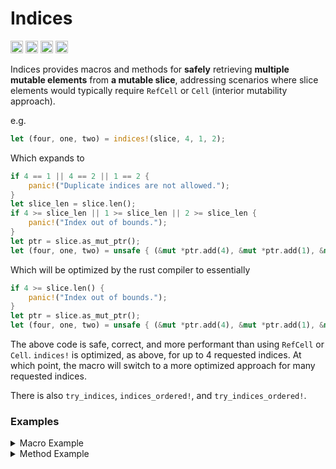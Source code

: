 # Indices

[<img alt="github" src="https://img.shields.io/badge/github-mcmah309/indices-8da0cb?style=for-the-badge&labelColor=555555&logo=github" height="20">](https://github.com/mcmah309/indices)
[<img alt="crates.io" src="https://img.shields.io/crates/v/indices.svg?style=for-the-badge&color=fc8d62&logo=rust" height="20">](https://crates.io/crates/indices)
[<img alt="docs.rs" src="https://img.shields.io/badge/docs.rs-indices-66c2a5?style=for-the-badge&labelColor=555555&logo=docs.rs" height="20">](https://docs.rs/indices)
[<img alt="build status" src="https://img.shields.io/github/actions/workflow/status/mcmah309/indices/rust.yml?branch=master&style=for-the-badge" height="20">](https://github.com/mcmah309/indices/actions?query=branch%3Amaster)

Indices provides macros and methods for **safely** retrieving **multiple mutable elements** from **a mutable slice**,
addressing scenarios where slice elements would typically require `RefCell` or `Cell` (interior mutability approach).

e.g.
```rust
let (four, one, two) = indices!(slice, 4, 1, 2);
```
Which expands to
```rust
if 4 == 1 || 4 == 2 || 1 == 2 {
    panic!("Duplicate indices are not allowed.");
}
let slice_len = slice.len();
if 4 >= slice_len || 1 >= slice_len || 2 >= slice_len {
    panic!("Index out of bounds.");
}
let ptr = slice.as_mut_ptr();
let (four, one, two) = unsafe { (&mut *ptr.add(4), &mut *ptr.add(1), &mut *ptr.add(2)) }
```
Which will be optimized by the rust compiler to essentially
```rust
if 4 >= slice.len() {
    panic!("Index out of bounds.");
}
let ptr = slice.as_mut_ptr();
let (four, one, two) = unsafe { (&mut *ptr.add(4), &mut *ptr.add(1), &mut *ptr.add(2)) }
```
The above code is safe, correct, and more performant than using `RefCell` or `Cell`. `indices!` is optimized, as above, for up to 4 requested indices.
At which point, the macro will switch to a more optimized approach for many requested indices.

There is also `try_indices`, `indices_ordered!`, and `try_indices_ordered!`.

### Examples
<details>

<summary>Macro Example</summary>

All macros are zero allocation and allow retrieving a variable number of indices at runtime. Prefer macros when the number
of indices are known at compile time. e.g.
```rust
fn main() {
    struct Person {
        first: String,
        last: String,
    }
    let mut data = [
        Person { first: "John".to_string(), last: "Doe".to_string() },
        Person { first: "Jane".to_string(), last: "Smith".to_string() },
        Person { first: "Alice".to_string(), last: "Johnson".to_string() },
        Person { first: "Bob".to_string(), last: "Brown".to_string() },
        Person { first: "Charlie".to_string(), last: "White".to_string() },
    ];
    fn modify(data_slice: &mut [Person], index: usize){
        let (four, func_provided, three) = indices!(data_slice, 4, index, 3);
        four.last = "Black".to_string();
        func_provided.first = "Jack".to_string();
        three.last = "Jones".to_string();
    }
    let slice = data.as_mut_slice();
    modify(slice, 1);
    assert_eq!(data[4].last, "Black");
    assert_eq!(data[1].first, "Jack");
    assert_eq!(data[3].last, "Jones");
}
```

</details>

<details>

<summary>Method Example</summary>

Methods allow for more dynamic runtime retrieval when the number of indices is unknown at compile time. e.g.
```rust
fn main() {
    struct Node {
        index: usize,
        visited: usize,
        edges: Vec<usize>,
        message: String,
    }

    let mut graph = vec![
        Node {
            index: 0,
            visited: usize::MAX,
            edges: vec![1, 2],
            message: String::new(),
        },
        Node {
            index: 1,
            visited: usize::MAX,
            edges: vec![0, 2],
            message: String::new(),
        },
        Node {
            index: 2,
            visited: usize::MAX,
            edges: vec![3],
            message: String::new(),
        },
        Node {
            index: 4,
            visited: usize::MAX,
            edges: vec![1],
            message: String::new(),
        },
    ];

    fn traverse_graph(graph: &mut [Node], current: usize, start: usize) -> bool {
        if current == start {
            return true;
        }
        let edges = graph[current].edges.clone();
        let [mut current_node, mut edge_nodes] = indices_slices(graph, [&[current], &edges]);
        for edge_node in edge_nodes.iter_mut() {
            current_node[0].visited = current;
            edge_node.message.push_str(&format!(
                "This is Node `{}` Came from Node `{}`.",
                edge_node.index, current_node[0].visited
            ));
        }
        for edge in edges {
            if traverse_graph(graph, edge, start) {
                return true;
            }
        }
        return false;
    }
    traverse_graph(&mut *graph, 2, 0);
    let answers = [
        "This is Node `0` Came from Node `1`.",
        "This is Node `1` Came from Node `3`.",
        "This is Node `2` Came from Node `1`.",
        "This is Node `4` Came from Node `2`.",
    ];
    for (index, node) in graph.iter().enumerate() {
        assert_eq!(&node.message, answers[index]);
    }
}
```

</details>
